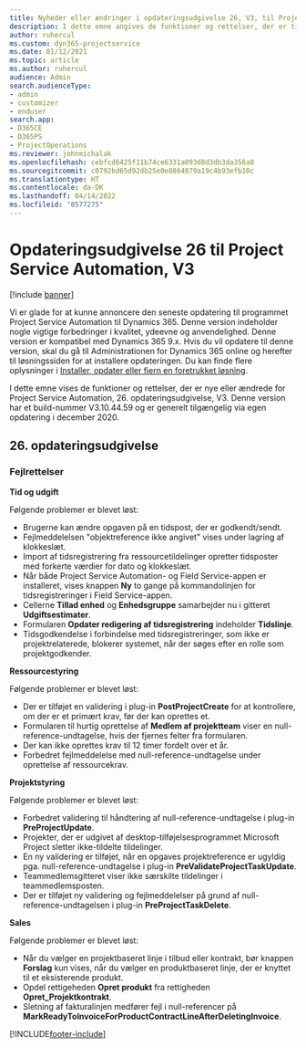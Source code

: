```yaml
---
title: Nyheder eller ændringer i opdateringsudgivelse 26, V3, til Project Service Automation
description: I dette emne angives de funktioner og rettelser, der er tilgængelige til Project Service Automation, opdateringsudgivelse 26, V3.
author: ruhercul
ms.custom: dyn365-projectservice
ms.date: 01/12/2021
ms.topic: article
ms.author: ruhercul
audience: Admin
search.audienceType:
- admin
- customizer
- enduser
search.app:
- D365CE
- D365PS
- ProjectOperations
ms.reviewer: johnmichalak
ms.openlocfilehash: cebfcd6425f11b74ce6331a093d8d3db3da356a0
ms.sourcegitcommit: c0792bd65d92db25e0e8864879a19c4b93efb10c
ms.translationtype: HT
ms.contentlocale: da-DK
ms.lasthandoff: 04/14/2022
ms.locfileid: "8577275"
---
```

# <a name="project-service-automation-update-release-26-v3"></a>Opdateringsudgivelse 26 til Project Service Automation, V3

[!include [banner](../includes/psa-now-project-operations.md)]

Vi er glade for at kunne annoncere den seneste opdatering til programmet Project Service Automation til Dynamics 365. Denne version indeholder nogle vigtige forbedringer i kvalitet, ydeevne og anvendelighed. Denne version er kompatibel med Dynamics 365 9.x. Hvis du vil opdatere til denne version, skal du gå til Administrationen for Dynamics 365 online og herefter til løsningssiden for at installere opdateringen. Du kan finde flere oplysninger i [Installer, opdater eller fjern en foretrukket løsning](/power-platform/admin/install-remove-preferred-solution).

I dette emne vises de funktioner og rettelser, der er nye eller ændrede for Project Service Automation, 26. opdateringsudgivelse, V3. Denne version har et build-nummer V3.10.44.59 og er generelt tilgængelig via egen opdatering i december 2020.

## <a name="update-release-26"></a>26. opdateringsudgivelse

### <a name="bug-fixes"></a>Fejlrettelser

**Tid og udgift**

Følgende problemer er blevet løst:

- Brugerne kan ændre opgaven på en tidspost, der er godkendt/sendt.
- Fejlmeddelelsen "objektreference ikke angivet" vises under lagring af klokkeslæt.
- Import af tidsregistrering fra ressourcetildelinger opretter tidsposter med forkerte værdier for dato og klokkeslæt.
- Når både Project Service Automation- og Field Service-appen er installeret, vises knappen **Ny** to gange på kommandolinjen for tidsregistreringer i Field Service-appen.
- Cellerne **Tillad enhed** og **Enhedsgruppe** samarbejder nu i gitteret **Udgiftsestimater**.
- Formularen **Opdater redigering af tidsregistrering** indeholder **Tidslinje**.
- Tidsgodkendelse i forbindelse med tidsregistreringer, som ikke er projektrelaterede, blokerer systemet, når der søges efter en rolle som projektgodkender.

**Ressourcestyring**

Følgende problemer er blevet løst:

- Der er tilføjet en validering i plug-in **PostProjectCreate** for at kontrollere, om der er et primært krav, før der kan oprettes et.
- Formularen til hurtig oprettelse af **Medlem af projektteam** viser en null-reference-undtagelse, hvis der fjernes felter fra formularen.
- Der kan ikke oprettes krav til 12 timer fordelt over et år.
- Forbedret fejlmeddelelse med null-reference-undtagelse under oprettelse af ressourcekrav.

**Projektstyring**

Følgende problemer er blevet løst:

- Forbedret validering til håndtering af null-reference-undtagelse i plug-in **PreProjectUpdate**.
- Projekter, der er udgivet af desktop-tilføjelsesprogrammet Microsoft Project sletter ikke-tildelte tildelinger.
- En ny validering er tilføjet, når en opgaves projektreference er ugyldig pga. null-reference-undtagelse i plug-in **PreValidateProjectTaskUpdate**.
- Teammedlemsgitteret viser ikke særskilte tildelinger i teammedlemsposten.
- Der er tilføjet ny validering og fejlmeddelelser på grund af null-reference-undtagelsen i plug-in **PreProjectTaskDelete**.

**Sales**

Følgende problemer er blevet løst:

- Når du vælger en projektbaseret linje i tilbud eller kontrakt, bør knappen **Forslag** kun vises, når du vælger en produktbaseret linje, der er knyttet til et eksisterende produkt.
- Opdel rettigeheden **Opret produkt** fra rettigheden **Opret_Projektkontrakt**.
- Sletning af fakturalinjen medfører fejl i null-referencer på **MarkReadyToInvoiceForProductContractLineAfterDeletingInvoice**.


[!INCLUDE[footer-include](../includes/footer-banner.md)]
